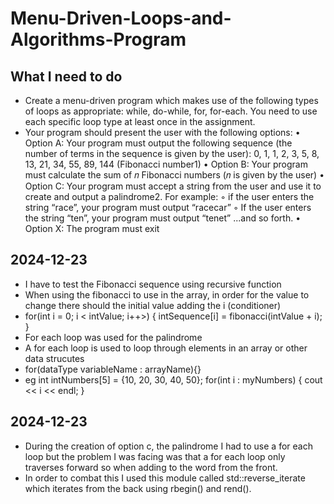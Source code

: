 # Menu-Driven-Loops-and-Algorithms-Program

## What I need to do
- Create a menu-driven program which makes use of the following types of loops as appropriate: 
  while, do-while, for, for-each. You need to use each specific loop type at least once in the 
  assignment.  
- Your program should present the user with the following options: 
  • Option A: Your program must output the following sequence (the number of terms in 
    the sequence is given by the user): 0, 1, 1, 2, 3, 5, 8, 13, 21, 34, 55, 89, 144 (Fibonacci 
    number1) 
  • Option B: Your program must calculate the sum of 𝑛 Fibonacci numbers (𝑛 is given by 
    the user) 
  • Option C: Your program must accept a string from the user and use it to create and 
    output a palindrome2. For example: 
    ◦ if the user enters the string “race”, your program must output “racecar” 
    ◦ If the user enters the string “ten”, your program must output “tenet” 
    ...and so forth. 
  • Option X: The program must exit 

## 2024-12-23
- I have to test the Fibonacci sequence using recursive function 
- When using the fibonacci to use in the array, in order for the value to change there should the initial value adding the i (conditioner)
- for(int i = 0; i < intValue; i++>)
  {
    intSequence[i] = fibonacci(intValue + i);
  }
- For each loop was used for the palindrome
- A for each loop is used to loop through elements in an array or other data strucutes
- for(dataType variableName : arrayName){}
- eg    int intNumbers[5] = {10, 20, 30, 40, 50};
        for(int i : myNumbers)
        {
            cout << i << endl;
        }

## 2024-12-23
- During the creation of option c, the palindrome I had to use a for each loop but the problem I was facing was that a for each loop only traverses
  forward so when adding to the word from the front.
- In order to combat this I used this module called std::reverse_iterate which iterates from the back using rbegin() and rend().
